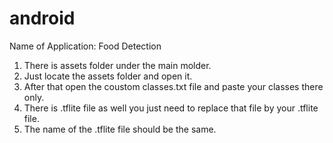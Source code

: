 # android
Name of Application: Food Detection
1) There is assets folder under the main molder.
2) Just locate the assets folder and open it.
3) After that open the coustom classes.txt file and paste your classes there only.
4) There is .tflite file as well you just need to replace that file by your .tflite file.
5) The name of the .tflite file should be the same.
